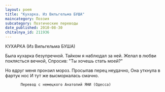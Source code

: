 ```yaml
---
layout: poem
title: "Кухарка. Из Вильгельма БУША"
maincategory: Поэзия
subcategory: Поэтические переводы
date_published: 2010-08-30
chitalnya_id: 211936
---
```





КУХАРКА 
(Из Вильгельма БУША)

Была кухарка безупречной.
Тайком я наблюдал за ней.
Желал в любви поклясться вечной,
Спросив: "Ты хочешь стать моей?"

Но вдруг меня пронзил мороз.
Просыпав перец неудачно,
Она уткнула в фартук нос
И тут же высморкалась смачно.

           Перевод с немецкого Анатолий ЯНИ (Одесса)

 






